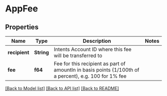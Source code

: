 # AppFee

## Properties

Name | Type | Description | Notes
------------ | ------------- | ------------- | -------------
**recipient** | **String** | Intents Account ID where this fee will be transferred to | 
**fee** | **f64** | Fee for this recipient as part of amountIn in basis points (1/100th of a percent), e.g. 100 for 1% fee | 

[[Back to Model list]](../README.md#documentation-for-models) [[Back to API list]](../README.md#documentation-for-api-endpoints) [[Back to README]](../README.md)


